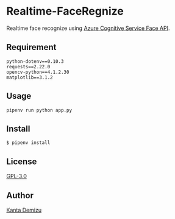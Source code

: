 # Realtime-FaceRegnize
Realtime face recognize using [Azure Cognitive Service Face API](https://azure.microsoft.com/ja-jp/services/cognitive-services/face/).

## Requirement
```
python-dotenv==0.10.3
requests==2.22.0
opencv-python==4.1.2.30
matplotlib==3.1.2
```

## Usage 
```
pipenv run python app.py
```

## Install
```
$ pipenv install
```

## License

[GPL-3.0](https://github.com/ayanasu-iot/Face/blob/master/LICENSE)

## Author

[Kanta Demizu](https://github.com/Sw-Saturn)